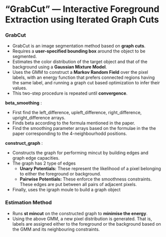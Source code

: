 

# “GrabCut” — Interactive Foreground Extraction using Iterated Graph Cuts

### GrabCut 
- GrabCut is an image segmentation method based on **graph cuts**. 
- Requires a **user-specified bounding box** around the object to be segmented.  
- Estimates the color distribution of the target object and that of the  background using a **Gaussian Mixture Model**.
- Uses the GMM to construct a **Markov Random Field** over the pixel labels, with an energy function that prefers connected regions having the same label, and running a graph cut based optimization to infer their values. 
- This two-step procedure is repeated until **convergence**. 



**beta_smoothing** : 
* First find the left_difference, upleft_difference, right_difference, upright_difference arrays.
* Finds beta according to the formula mentioned in the paper.
* Find the smoothing parameter arrays based on the formulae in the the paper corresponding to the 4-neighbourhodd positions.


**construct_graph** : 
* Constructs the graph for performing mincut by building edges and graph edge capacities.
* The graph has 2 type of edges
    - **Unary Potentials:** These represent the likelihood of a pixel belonging to either the foreground or background.
    - **Pairwise Potentials:** These enforce the smoothness constraints. These edges are put between all pairs of adjacent pixels.
* Finally, uses the igraph moule to build a graph object


### Estimation Method

* Runs **st mincut** on the constructed graph to **minimise the energy**.
* Using the above GMM, a new pixel distribution is generated. That is, labels are assigned either to the foreground or the background based on the GMM and its neighbouring constraints. 
